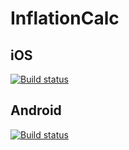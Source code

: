 # InflationCalc
## iOS
[![Build status](https://build.appcenter.ms/v0.1/apps/bbe091da-da93-4e60-9e3b-da34a73853b9/branches/dev/badge)](https://appcenter.ms)
## Android
[![Build status](https://build.appcenter.ms/v0.1/apps/907b4552-ed82-4907-a46f-d4ec7f3a8f0e/branches/dev/badge)](https://appcenter.ms)
